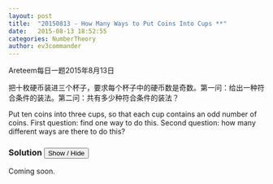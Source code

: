 ```yaml
---
layout: post
title:  "20150813 - How Many Ways to Put Coins Into Cups **"
date:   2015-08-13 18:52:55
categories: NumberTheory
author: ev3commander
---
```

Areteem每日一题2015年8月13日

<problem>
把十枚硬币装进三个杯子，要求每个杯子中的硬币数是奇数。第一问：给出一种符合条件的装法。第二问：共有多少种符合条件的装法？
<p>
Put ten coins into three cups, so that each cup contains an odd number of coins. First question: find one way to do this. Second question: how many different ways are there to do this?

</problem>


### Solution <button>Show / Hide</button>

<solution>

Coming soon.

</solution>

